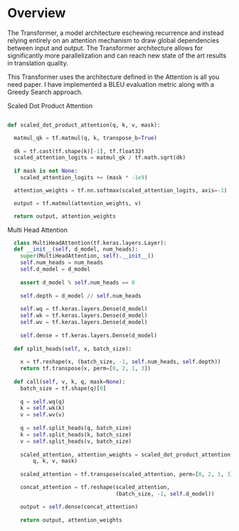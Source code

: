 # Overview
The Transformer, a model architecture eschewing recurrence and instead relying entirely on an attention mechanism to draw global dependencies between input and output. The Transformer architecture allows for significantly more parallelization and can reach new state of the art results in translation quality.

This Transformer uses the architecture defined in the Attention is all you need paper. I have implemented a BLEU evaluation metric along with a Greedy Search approach.  

Scaled Dot Product Attention
```python

def scaled_dot_product_attention(q, k, v, mask):

  matmul_qk = tf.matmul(q, k, transpose_b=True)  
   
  dk = tf.cast(tf.shape(k)[-1], tf.float32)
  scaled_attention_logits = matmul_qk / tf.math.sqrt(dk)
 
  if mask is not None:
    scaled_attention_logits += (mask * -1e9)  

  attention_weights = tf.nn.softmax(scaled_attention_logits, axis=-1)  

  output = tf.matmul(attention_weights, v) 

  return output, attention_weights
  ```
  
 Multi Head Attention
```python
  class MultiHeadAttention(tf.keras.layers.Layer):
  def __init__(self, d_model, num_heads):
    super(MultiHeadAttention, self).__init__()
    self.num_heads = num_heads
    self.d_model = d_model
    
    assert d_model % self.num_heads == 0
    
    self.depth = d_model // self.num_heads
    
    self.wq = tf.keras.layers.Dense(d_model)
    self.wk = tf.keras.layers.Dense(d_model)
    self.wv = tf.keras.layers.Dense(d_model)
    
    self.dense = tf.keras.layers.Dense(d_model)
        
  def split_heads(self, x, batch_size):
    
    x = tf.reshape(x, (batch_size, -1, self.num_heads, self.depth))
    return tf.transpose(x, perm=[0, 2, 1, 3])
    
  def call(self, v, k, q, mask=None):
    batch_size = tf.shape(q)[0]
    
    q = self.wq(q)  
    k = self.wk(k)  
    v = self.wv(v)  
    
    q = self.split_heads(q, batch_size)  
    k = self.split_heads(k, batch_size) 
    v = self.split_heads(v, batch_size)  
    
    scaled_attention, attention_weights = scaled_dot_product_attention(
        q, k, v, mask)
    
    scaled_attention = tf.transpose(scaled_attention, perm=[0, 2, 1, 3])  

    concat_attention = tf.reshape(scaled_attention, 
                                  (batch_size, -1, self.d_model))  

    output = self.dense(concat_attention)  
        
    return output, attention_weights
 ```
